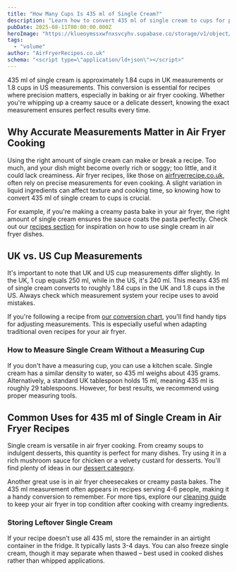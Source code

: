```yaml
---
title: "How Many Cups Is 435 ml of Single Cream?"
description: "Learn how to convert 435 ml of single cream to cups for perfect baking and cooking every time. Includes UK and US measurements."
pubDate: 2025-08-11T00:00:00.000Z
heroImage: "https://klueoymssxwfnxsvcyhv.supabase.co/storage/v1/object/public/md/how-many-cups-is-435-ml-of-single-cream-e5ba3a7b.webp"
tags:
  - "volume"
author: "AirFryerRecipes.co.uk"
schema: "<script type=\"application/ld+json\"></script>"
---
```


<p>435 ml of single cream is approximately 1.84 cups in UK measurements or 1.8 cups in US measurements. This conversion is essential for recipes where precision matters, especially in baking or air fryer cooking. Whether you're whipping up a creamy sauce or a delicate dessert, knowing the exact measurement ensures perfect results every time.</p>  

<h2>Why Accurate Measurements Matter in Air Fryer Cooking</h2>  
<p>Using the right amount of single cream can make or break a recipe. Too much, and your dish might become overly rich or soggy; too little, and it could lack creaminess. Air fryer recipes, like those on <a href=https://www.airfryerrecipe.co.uk>airfryerrecipe.co.uk</a>, often rely on precise measurements for even cooking. A slight variation in liquid ingredients can affect texture and cooking time, so knowing how to convert 435 ml of single cream to cups is crucial.</p>  
<p>For example, if you're making a creamy pasta bake in your air fryer, the right amount of single cream ensures the sauce coats the pasta perfectly. Check out our <a href=https://www.airfryerrecipe.co.uk/recipes>recipes section</a> for inspiration on how to use single cream in air fryer dishes.</p>  

<h2>UK vs. US Cup Measurements</h2>  
<p>It's important to note that UK and US cup measurements differ slightly. In the UK, 1 cup equals 250 ml, while in the US, it's 240 ml. This means 435 ml of single cream converts to roughly 1.84 cups in the UK and 1.8 cups in the US. Always check which measurement system your recipe uses to avoid mistakes.</p>  
<p>If you're following a recipe from <a href=https://www.airfryerrecipe.co.uk/air-fryer-conversion-chart>our conversion chart</a>, you'll find handy tips for adjusting measurements. This is especially useful when adapting traditional oven recipes for your air fryer.</p>  

<h3>How to Measure Single Cream Without a Measuring Cup</h3>  
<p>If you don't have a measuring cup, you can use a kitchen scale. Single cream has a similar density to water, so 435 ml weighs about 435 grams. Alternatively, a standard UK tablespoon holds 15 ml, meaning 435 ml is roughly 29 tablespoons. However, for best results, we recommend using proper measuring tools.</p>  

<h2>Common Uses for 435 ml of Single Cream in Air Fryer Recipes</h2>  
<p>Single cream is versatile in air fryer cooking. From creamy soups to indulgent desserts, this quantity is perfect for many dishes. Try using it in a rich mushroom sauce for chicken or a velvety custard for desserts. You'll find plenty of ideas in our <a href=https://www.airfryerrecipe.co.uk/recipe-category/dessert>dessert category</a>.</p>  
<p>Another great use is in air fryer cheesecakes or creamy pasta bakes. The 435 ml measurement often appears in recipes serving 4-6 people, making it a handy conversion to remember. For more tips, explore our <a href=https://www.airfryerrecipe.co.uk/air-fryer-cleaner>cleaning guide</a> to keep your air fryer in top condition after cooking with creamy ingredients.</p>  

<h3>Storing Leftover Single Cream</h3>  
<p>If your recipe doesn't use all 435 ml, store the remainder in an airtight container in the fridge. It typically lasts 3-4 days. You can also freeze single cream, though it may separate when thawed – best used in cooked dishes rather than whipped applications.</p>